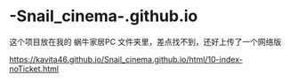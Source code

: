 # -Snail_cinema-.github.io

这个项目放在我的 蜗牛家居PC 文件夹里，差点找不到，还好上传了一个网络版

https://kavita46.github.io/Snail_cinema.github.io/html/10-index-noTicket.html

